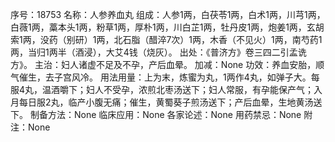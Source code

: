 序号：18753
名称：人参养血丸
组成：人参1两，白茯苓1两，白术1两，川芎1两，白薇1两，藁本头1两，粉草1两，厚朴1两，川白芷1两，牡丹皮1两，炮姜1两，玄胡索1两，没药（别研）1两，北石脂（醋淬7次）1两，木香（不见火）1两，南芍药1两，当归1两半（酒浸），大艾4钱（烧灰）。
出处：《普济方》卷三四二引孟诜方》。
主治：妇人诸虚不足及不孕，产后血晕。
加减：None
功效：养血安胎，顺气催生，去子宫风冷。
用法用量：上为末，炼蜜为丸，1两作4丸，如弹子大。每服4丸，温酒嚼下；妇人不受孕，浓煎北枣汤送下；妇人常服，有孕能保产气；入月每日服2丸，临产小腹无痛；催生，黄蜀葵子煎汤送下；产后血晕，生地黄汤送下。
制备方法：None
临床应用：None
各家论述：None
用药禁忌：None
附注：None
